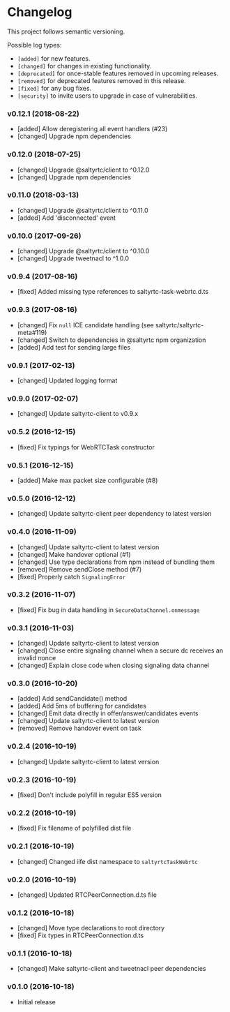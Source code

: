 # Changelog

This project follows semantic versioning.

Possible log types:

- `[added]` for new features.
- `[changed]` for changes in existing functionality.
- `[deprecated]` for once-stable features removed in upcoming releases.
- `[removed]` for deprecated features removed in this release.
- `[fixed]` for any bug fixes.
- `[security]` to invite users to upgrade in case of vulnerabilities.


### v0.12.1 (2018-08-22)

- [added] Allow deregistering all event handlers (#23)
- [changed] Upgrade npm dependencies

### v0.12.0 (2018-07-25)

- [changed] Upgrade @saltyrtc/client to ^0.12.0
- [changed] Upgrade npm dependencies

### v0.11.0 (2018-03-13)

- [changed] Upgrade @saltyrtc/client to ^0.11.0
- [added] Add 'disconnected' event

### v0.10.0 (2017-09-26)

- [changed] Upgrade @saltyrtc/client to ^0.10.0
- [changed] Upgrade tweetnacl to ^1.0.0

### v0.9.4 (2017-08-16)

- [fixed] Added missing type references to saltyrtc-task-webrtc.d.ts

### v0.9.3 (2017-08-16)

- [changed] Fix `null` ICE candidate handling (see saltyrtc/saltyrtc-meta#119)
- [changed] Switch to dependencies in @saltyrtc npm organization
- [added] Add test for sending large files

### v0.9.1 (2017-02-13)

- [changed] Updated logging format

### v0.9.0 (2017-02-07)

- [changed] Update saltyrtc-client to v0.9.x

### v0.5.2 (2016-12-15)

- [fixed] Fix typings for WebRTCTask constructor

### v0.5.1 (2016-12-15)

- [added] Make max packet size configurable (#8)

### v0.5.0 (2016-12-12)

- [changed] Update saltyrtc-client peer dependency to latest version

### v0.4.0 (2016-11-09)

- [changed] Update saltyrtc-client to latest version
- [changed] Make handover optional (#1)
- [changed] Use type declarations from npm instead of bundling them
- [removed] Remove sendClose method (#7)
- [fixed] Properly catch `SignalingError`

### v0.3.2 (2016-11-07)

- [fixed] Fix bug in data handling in `SecureDataChannel.onmessage`

### v0.3.1 (2016-11-03)

- [changed] Update saltyrtc-client to latest version
- [changed] Close entire signaling channel when a secure dc receives an invalid nonce
- [changed] Explain close code when closing signaling data channel

### v0.3.0 (2016-10-20)

- [added] Add sendCandidate() method
- [added] Add 5ms of buffering for candidates
- [changed] Emit data directly in offer/answer/candidates events
- [changed] Update saltyrtc-client to latest version
- [removed] Remove handover event on task

### v0.2.4 (2016-10-19)

- [changed] Update saltyrtc-client to latest version

### v0.2.3 (2016-10-19)

- [fixed] Don't include polyfill in regular ES5 version

### v0.2.2 (2016-10-19)

- [fixed] Fix filename of polyfilled dist file

### v0.2.1 (2016-10-19)

- [changed] Changed iife dist namespace to `saltyrtcTaskWebrtc`

### v0.2.0 (2016-10-19)

- [changed] Updated RTCPeerConnection.d.ts file

### v0.1.2 (2016-10-18)

- [changed] Move type declarations to root directory
- [fixed] Fix types in RTCPeerConnection.d.ts

### v0.1.1 (2016-10-18)

- [changed] Make saltyrtc-client and tweetnacl peer dependencies

### v0.1.0 (2016-10-18)

- Initial release
